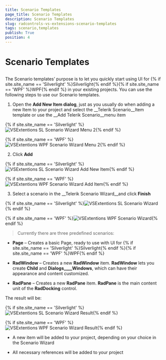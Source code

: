 ```yaml
---
title: Scenario Templates
page_title: Scenario Templates
description: Scenario Templates
slug: radcontrols-vs-extensions-scenario-templates
tags: scenario,templates
publish: True
position: 4
---
```


# Scenario Templates



## 

The Scenario templates’ purpose is to let you quickly start using UI for {% if site.site_name == 'Silverlight' %}Silverlight{% endif %}{% if site.site_name == 'WPF' %}WPF{% endif %} in your existing projects. You can use the following steps to use our Scenario templates.

1. Open the __Add New Item dialog__, just as you usually do when adding a new Item to your project and select the __Telerik Scenario__Item template or use the __Add Telerik Scenario__menu item

{% if site.site_name == 'Silverlight' %}![VSExtentions SL Scenario Wizard Menu 2](images/VSExtentions_SL_ScenarioWizardMenu2.png){% endif %}

{% if site.site_name == 'WPF' %}![VSExtentions WPF Scenario Wizard Menu 2](images/VSExtentions_WPF_ScenarioWizardMenu2.png){% endif %}

2. Click __Add__

{% if site.site_name == 'Silverlight' %}![VSExtentions SL Scenario Wizard Add New Item](images/VSExtentions_SL_ScenarioWizardAddNewItem.png){% endif %}

{% if site.site_name == 'WPF' %}![VSExtentions WPF Scenario Wizard Add Item](images/VSExtentions_WPF_ScenarioWizardAddItem.png){% endif %}

3. Select a scenario in the __Telerik Scenario Wizard__and click __Finish__

{% if site.site_name == 'Silverlight' %}![VSExtentions SL Scenario Wizard](images/VSExtentions_SL_ScenarioWizard.png){% endif %}

{% if site.site_name == 'WPF' %}![VSExtentions WPF Scenario Wizard](images/VSExtentions_WPF_ScenarioWizard.png){% endif %}

>Currently there are three predefined scenarios: 

* __Page__ – Creates a basic Page, ready to use with UI for {% if site.site_name == 'Silverlight' %}Silverlight{% endif %}{% if site.site_name == 'WPF' %}WPF{% endif %}

* __RadWindow__ – Creates a new __RadWindow__ item. __RadWindow__ lets you create __Child__ and __Dialogs____Windows__, which can have their appearance and content customized. 

* __RadPane__ – Creates a new __RadPane__ item. __RadPane__ is the main content unit of the __RadDocking__ control.

The result will be:

{% if site.site_name == 'Silverlight' %}![VSExtentions SL Scenario Wizard Result](images/VSExtentions_SL_ScenarioWizardResult.png){% endif %}

{% if site.site_name == 'WPF' %}![VSExtentions WPF Scenario Wizard Result](images/VSExtentions_WPF_ScenarioWizardResult.png){% endif %}

* A new item will be added to your project, depending on your choice in the Scenario Wizard

* All necessary references will be added to your project
